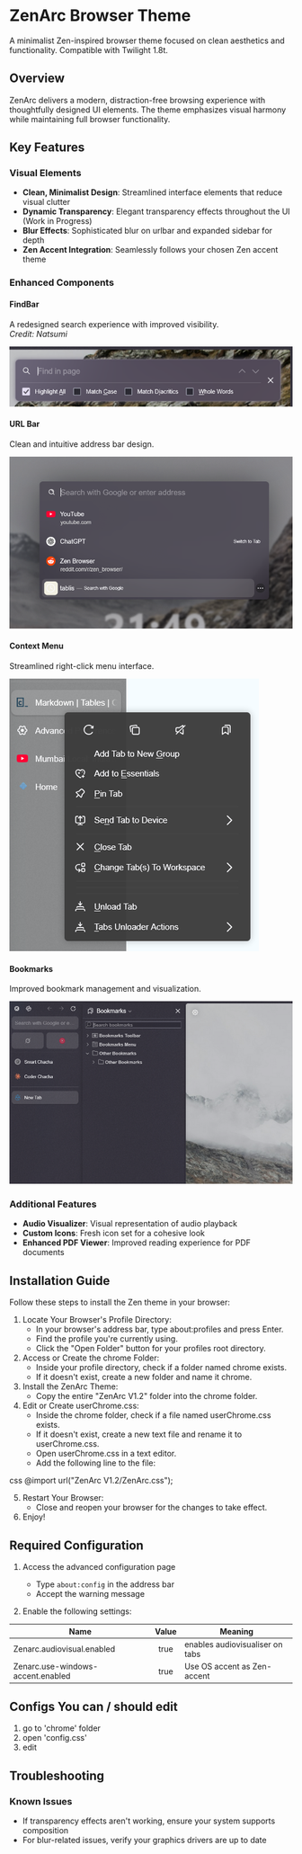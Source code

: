 # ZenArc Browser Theme

A minimalist Zen-inspired browser theme focused on clean aesthetics and functionality. Compatible with Twilight 1.8t.

## Overview

ZenArc delivers a modern, distraction-free browsing experience with thoughtfully designed UI elements. The theme emphasizes visual harmony while maintaining full browser functionality.

## Key Features

### Visual Elements
- **Clean, Minimalist Design**: Streamlined interface elements that reduce visual clutter
- **Dynamic Transparency**: Elegant transparency effects throughout the UI (Work in Progress)
- **Blur Effects**: Sophisticated blur on urlbar and expanded sidebar for depth
- **Zen Accent Integration**: Seamlessly follows your chosen Zen accent theme

### Enhanced Components

#### FindBar
A redesigned search experience with improved visibility.  
*Credit: Natsumi*

![Made some tweaks to the findbar, use zenarc.findbar.disabled as false](images/image.png)

#### URL Bar
Clean and intuitive address bar design.

![Enhanced URL Bar Design](images/image-2.png)


#### Context Menu
Streamlined right-click menu interface.

![Context Menu tweaks](image.png)


#### Bookmarks
Improved bookmark management and visualization.

![Bookmarks Interface](images/image-5.png)


### Additional Features
- **Audio Visualizer**: Visual representation of audio playback
- **Custom Icons**: Fresh icon set for a cohesive look
- **Enhanced PDF Viewer**: Improved reading experience for PDF documents

## Installation Guide

Follow these steps to install the Zen theme in your browser:

1.  Locate Your Browser's Profile Directory:
    *   In your browser's address bar, type about:profiles and press Enter.
    *   Find the profile you're currently using.
    *   Click the "Open Folder" button for your profiles root directory.
2.  Access or Create the chrome Folder:
    *   Inside your profile directory, check if a folder named chrome exists.
    *   If it doesn't exist, create a new folder and name it chrome.
3.  Install the ZenArc Theme:
    *   Copy the entire "ZenArc V1.2" folder into the chrome folder.
4.  Edit or Create userChrome.css:
    *   Inside the chrome folder, check if a file named userChrome.css exists.
    *   If it doesn't exist, create a new text file and rename it to userChrome.css.
    *   Open userChrome.css in a text editor.
    *   Add the following line to the file:

        
css
        @import url("ZenArc V1.2/ZenArc.css");
        
5.  Restart Your Browser:
    *   Close and reopen your browser for the changes to take effect.
6.  Enjoy!

## Required Configuration

1. Access the advanced configuration page
   - Type `about:config` in the address bar
   - Accept the warning message

2. Enable the following settings:

| Name | Value | Meaning |
| ---- | :-----: | ------- |
| Zenarc.audiovisual.enabled	| true	| enables audiovisualiser on tabs|
| Zenarc.use-windows-accent.enabled | true| Use OS accent as Zen-accent |

## Configs You can / should edit

1. go to 'chrome' folder
2. open 'config.css'
3. edit

## Troubleshooting

### Known Issues
- If transparency effects aren't working, ensure your system supports composition
- For blur-related issues, verify your graphics drivers are up to date

